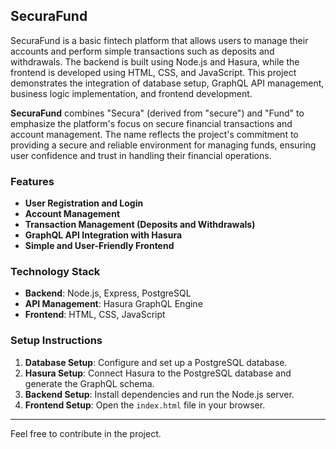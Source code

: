 ## SecuraFund

SecuraFund is a basic fintech platform that allows users to manage their accounts and perform simple transactions such as deposits and withdrawals. The backend is built using Node.js and Hasura, while the frontend is developed using HTML, CSS, and JavaScript. This project demonstrates the integration of database setup, GraphQL API management, business logic implementation, and frontend development.

**SecuraFund** combines "Secura" (derived from "secure") and "Fund" to emphasize the platform's focus on secure financial transactions and account management. The name reflects the project's commitment to providing a secure and reliable environment for managing funds, ensuring user confidence and trust in handling their financial operations.

### Features

- **User Registration and Login**
- **Account Management**
- **Transaction Management (Deposits and Withdrawals)**
- **GraphQL API Integration with Hasura**
- **Simple and User-Friendly Frontend**

### Technology Stack

- **Backend**: Node.js, Express, PostgreSQL
- **API Management**: Hasura GraphQL Engine
- **Frontend**: HTML, CSS, JavaScript

### Setup Instructions

1. **Database Setup**: Configure and set up a PostgreSQL database.
2. **Hasura Setup**: Connect Hasura to the PostgreSQL database and generate the GraphQL schema.
3. **Backend Setup**: Install dependencies and run the Node.js server.
4. **Frontend Setup**: Open the `index.html` file in your browser.

---

Feel free to contribute in the project.
